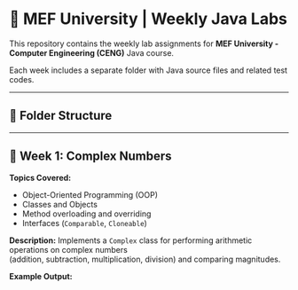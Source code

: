 # 🧮 MEF University | Weekly Java Labs

This repository contains the weekly lab assignments for **MEF University - Computer Engineering (CENG)** Java course.

Each week includes a separate folder with Java source files and related test codes.

---

## 📁 Folder Structure


---

## 📘 Week 1: Complex Numbers

**Topics Covered:**
- Object-Oriented Programming (OOP)
- Classes and Objects
- Method overloading and overriding
- Interfaces (`Comparable`, `Cloneable`)

**Description:**
Implements a `Complex` class for performing arithmetic operations on complex numbers  
(addition, subtraction, multiplication, division) and comparing magnitudes.

**Example Output:**
